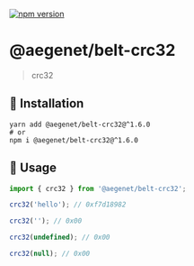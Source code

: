 [![npm version](https://img.shields.io/npm/v/@aegenet/belt-crc32.svg)](https://www.npmjs.com/package/@aegenet/belt-crc32)
<br>

# @aegenet/belt-crc32

> crc32

## 💾 Installation

```shell
yarn add @aegenet/belt-crc32@^1.6.0
# or
npm i @aegenet/belt-crc32@^1.6.0
```

## 📝 Usage

```typescript
import { crc32 } from '@aegenet/belt-crc32';

crc32('hello'); // 0xf7d18982

crc32(''); // 0x00

crc32(undefined); // 0x00

crc32(null); // 0x00
```
